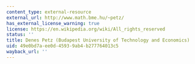 ```yaml
---
content_type: external-resource
external_url: http://www.math.bme.hu/~petz/
has_external_license_warning: true
license: https://en.wikipedia.org/wiki/All_rights_reserved
status: ''
title: Denes Petz (Budapest University of Technology and Economics)
uid: 49e0bd7a-ee0d-4593-9ab4-b277764013c5
wayback_url: ''
---
```

